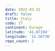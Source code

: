 ```yaml
---
date: 2022-03-31
draft: false
title: Italy
code: IT
continent: Europe
latitude: '41.87194'
longitude: '12.56738'
repo_count: 2
---
```




